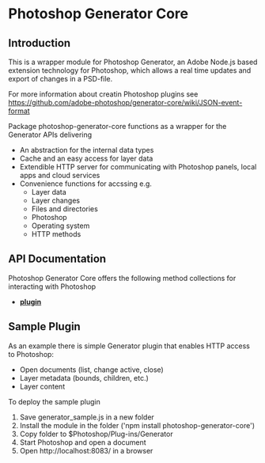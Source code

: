 # Photoshop Generator Core

## Introduction
This is a wrapper module for Photoshop Generator, an Adobe Node.js based extension technology for Photoshop, which allows a real time updates and export of changes in a PSD-file.

For more information about creatin Photoshop plugins see
https://github.com/adobe-photoshop/generator-core/wiki/JSON-event-format

Package photoshop-generator-core functions as a wrapper for the Generator APIs delivering
- An abstraction for the internal data types 
- Cache and an easy access for layer data
- Extendible HTTP server for communicating with Photoshop panels, local apps and cloud services
- Convenience functions for accssing e.g.
  - Layer data
  - Layer changes
  - Files and directories
  - Photoshop
  - Operating system
  - HTTP methods

## API Documentation
Photoshop Generator Core offers the following method collections for interacting with Photoshop
- [**plugin**](http://htmlpreview.github.com/?https://github.com/RationalMatta/photoshop-generator-core/blob/master/documentation/module-plugin.html)


## Sample Plugin
As an example there is simple Generator plugin that enables HTTP access to Photoshop:
- Open documents (list, change active, close)
- Layer metadata (bounds, children, etc.)
- Layer content 

To deploy the sample plugin 
1) Save generator_sample.js in a new folder 
2) Install the module in the folder ('npm install photoshop-generator-core')
3) Copy folder to $Photoshop/Plug-ins/Generator
4) Start Photoshop and open a document
5) Open http://localhost:8083/ in a browser


